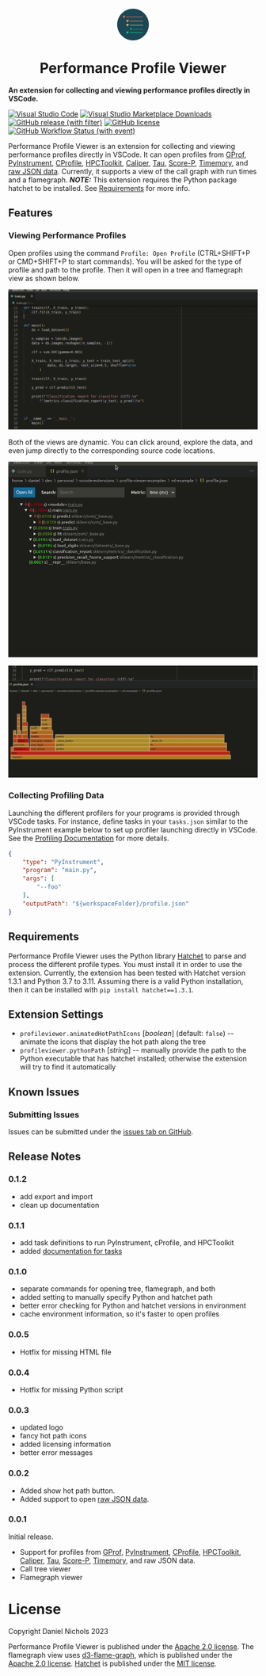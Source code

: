 <p align="center"><img align="center" width="64" src="./images/icons/ppv-icon-alt.png"/></p>
<h1 align="center">Performance Profile Viewer</h1>


<b>An extension for collecting and viewing performance profiles directly in VSCode.</b>

[![Visual Studio Code](https://img.shields.io/badge/--007ACC?logo=visual%20studio%20code&logoColor=ffffff)](https://marketplace.visualstudio.com/items?itemName=danielnichols.performance-profile-viewer)&nbsp;[![Visual Studio Marketplace Downloads](https://img.shields.io/visual-studio-marketplace/d/danielnichols.performance-profile-viewer)](https://marketplace.visualstudio.com/items?itemName=danielnichols.performance-profile-viewer)&nbsp;[![GitHub release (with filter)](https://img.shields.io/github/v/release/Dando18/performance-profile-viewer-vscode)](https://github.com/Dando18/performance-profile-viewer-vscode/releases)&nbsp;[![GitHub license](https://badgen.net/github/license/Dando18/performance-profile-viewer-vscode)](https://github.com/Dando18/performance-profile-viewer-vscode/blob/develop/LICENSE)&nbsp;[![GitHub Workflow Status (with event)](https://img.shields.io/github/actions/workflow/status/Dando18/performance-profile-viewer-vscode/.github%2Fworkflows%2Fci.yaml?logo=github&label=ci)](https://github.com/Dando18/performance-profile-viewer-vscode/actions/workflows/ci.yaml)


Performance Profile Viewer is an extension for collecting and viewing
performance profiles directly in VSCode. 
It can open profiles from 
[GProf](https://ftp.gnu.org/old-gnu/Manuals/gprof-2.9.1/html_mono/gprof.html), 
[PyInstrument](https://pyinstrument.readthedocs.io/en/latest/), 
[CProfile](https://docs.python.org/3/library/profile.html#module-cProfile), 
[HPCToolkit](http://hpctoolkit.org/), 
[Caliper](https://software.llnl.gov/Caliper/), 
[Tau](http://www.cs.uoregon.edu/research/tau/home.php), 
[Score-P](https://www.vi-hps.org/projects/score-p/), 
[Timemory](https://github.com/NERSC/timemory),
and [raw JSON data](/src/test-workspaces/profiles/json/profile.json).
Currently, it supports a view of the call graph with run times and a flamegraph.
***NOTE:*** This extension requires the Python package hatchet to be installed.
See [Requirements](#requirements) for more info.

## Features

### Viewing Performance Profiles

Open profiles using the command `Profile: Open Profile` (CTRL+SHIFT+P or 
CMD+SHIFT+P to start commands).
You will be asked for the type of profile and path to the profile.
Then it will open in a tree and flamegraph view as shown below.

![Opening Profile](images/opening-profile.gif)

Both of the views are dynamic.
You can click around, explore the data, and even jump directly
to the corresponding source code locations.

![Exploring Tree View](images/exploring-tree.gif)

![Exploring FlameGraph View](images/exploring-flamegraph.gif)

### Collecting Profiling Data

Launching the different profilers for your programs is provided through VSCode 
tasks.
For instance, define tasks in your `tasks.json` similar to the PyInstrument 
example below to set up profiler launching directly in VSCode.
See the [Profiling Documentation](docs/profiling.md) for more details.

```json
{
    "type": "PyInstrument",
    "program": "main.py",
    "args": [
        "--foo"
    ],
    "outputPath": "${workspaceFolder}/profile.json"
}
```

## Requirements

Performance Profile Viewer uses the Python library 
[Hatchet](https://hatchet.readthedocs.io/en/latest/) 
to parse and process the different profile types.
You must install it in order to use the extension.
Currently, the extension has been tested with Hatchet version 1.3.1
and Python 3.7 to 3.11.
Assuming there is a valid Python installation, then it can be installed with 
`pip install hatchet==1.3.1`.

## Extension Settings

- `profileviewer.animatedHotPathIcons` [_boolean_] (default: `false`) -- animate the icons that display the hot path along the tree
- `profileviewer.pythonPath` [_string_] -- manually provide the path to the Python executable that has hatchet installed; otherwise the extension will try to find it automatically

## Known Issues

### Submitting Issues

Issues can be submitted under the [issues tab on GitHub](https://github.com/Dando18/performance-profile-viewer-vscode/issues).

## Release Notes

### 0.1.2

- add export and import
- clean up documentation

### 0.1.1

- add task definitions to run PyInstrument, cProfile, and HPCToolkit
- added [documentation for tasks](docs/profiling.md)

### 0.1.0

- separate commands for opening tree, flamegraph, and both
- added setting to manually specify Python and hatchet path
- better error checking for Python and hatchet versions in environment
- cache environment information, so it's faster to open profiles

### 0.0.5

- Hotfix for missing HTML file

### 0.0.4

- Hotfix for missing Python script

### 0.0.3

- updated logo
- fancy hot path icons
- added licensing information
- better error messages

### 0.0.2

- Added show hot path button.
- Added support to open [raw JSON data](/src/test-workspaces/profiles/json/profile.json).

### 0.0.1

Initial release. 

- Support for profiles from 
[GProf](https://ftp.gnu.org/old-gnu/Manuals/gprof-2.9.1/html_mono/gprof.html), 
[PyInstrument](https://pyinstrument.readthedocs.io/en/latest/), 
[CProfile](https://docs.python.org/3/library/profile.html#module-cProfile), 
[HPCToolkit](http://hpctoolkit.org/), 
[Caliper](https://software.llnl.gov/Caliper/), 
[Tau](http://www.cs.uoregon.edu/research/tau/home.php), 
[Score-P](https://www.vi-hps.org/projects/score-p/),
[Timemory](https://github.com/NERSC/timemory),
and raw JSON data.
- Call tree viewer
- Flamegraph viewer



# License

Copyright Daniel Nichols 2023

Performance Profile Viewer is published under the [Apache 2.0 license](/LICENSE).
The flamegraph view uses [d3-flame-graph](https://github.com/spiermar/d3-flame-graph),
which is published under the [Apache 2.0 license](https://github.com/spiermar/d3-flame-graph/blob/master/LICENSE).
[Hatchet](https://github.com/hatchet/hatchet) is published under the [MIT license](https://github.com/hatchet/hatchet/blob/develop/LICENSE).
